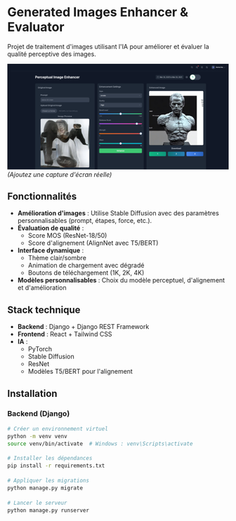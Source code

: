 # Generated Images Enhancer & Evaluator

Projet de traitement d'images utilisant l'IA pour améliorer et évaluer la qualité perceptive des images.

![Interface](./enhancement_ui.png) *(Ajoutez une capture d'écran réelle)*

## Fonctionnalités
- **Amélioration d'images** : Utilise Stable Diffusion avec des paramètres personnalisables (prompt, étapes, force, etc.).
- **Évaluation de qualité** : 
  - Score MOS (ResNet-18/50)
  - Score d'alignement (AlignNet avec T5/BERT)
- **Interface dynamique** :
  - Thème clair/sombre
  - Animation de chargement avec dégradé
  - Boutons de téléchargement (1K, 2K, 4K)
- **Modèles personnalisables** : Choix du modèle perceptuel, d'alignement et d'amélioration

## Stack technique
- **Backend** : Django + Django REST Framework
- **Frontend** : React + Tailwind CSS
- **IA** :
  - PyTorch
  - Stable Diffusion
  - ResNet
  - Modèles T5/BERT pour l'alignement

## Installation

### Backend (Django)
```bash
# Créer un environnement virtuel
python -m venv venv
source venv/bin/activate  # Windows : venv\Scripts\activate

# Installer les dépendances
pip install -r requirements.txt

# Appliquer les migrations
python manage.py migrate

# Lancer le serveur
python manage.py runserver
